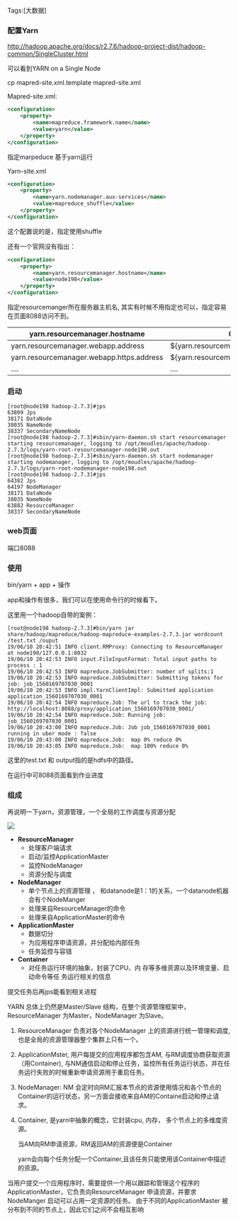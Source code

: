 Tags:[大数据] 

### 配置Yarn

http://hadoop.apache.org/docs/r2.7.6/hadoop-project-dist/hadoop-common/SingleCluster.html

可以看到YARN on a Single Node

cp mapred-site.xml.template mapred-site.xml

Mapred-site.xml:

```xml
<configuration>
    <property>
        <name>mapreduce.framework.name</name>
        <value>yarn</value>
    </property>
</configuration>
```

指定marpeduce 基于yarn运行

Yarn-site.xml

```xml
<configuration>
    <property>
        <name>yarn.nodemanager.aux-services</name>
        <value>mapreduce_shuffle</value>
    </property>
</configuration>
```

这个配置说的是，指定使用shuffle

还有一个官网没有指出：

```xml
<configuration>
    <property>
        <name>yarn.resourcemanager.hostname</name>
        <value>node198</value>
    </property>
</configuration>
```

指定resourcemanger所在服务器主机名, 其实有时候不用指定也可以，指定容易在页面8088访问不到。

| yarn.resourcemanager.hostname             | 0.0.0.0                               |
| ----------------------------------------- | ------------------------------------- |
| yarn.resourcemanager.webapp.address       | ${yarn.resourcemanager.hostname}:8088 |
| yarn.resourcemanager.webapp.https.address | ${yarn.resourcemanager.hostname}:8090 |
| ....                                      | ....                                  |



### 启动

```shell
[root@node198 hadoop-2.7.3]#jps
63809 Jps
38171 DataNode
38035 NameNode
38337 SecondaryNameNode
[root@node198 hadoop-2.7.3]#sbin/yarn-daemon.sh start resourcemanager
starting resourcemanager, logging to /opt/moudles/apache/hadoop-2.7.3/logs/yarn-root-resourcemanager-node198.out
[root@node198 hadoop-2.7.3]#sbin/yarn-daemon.sh start nodemanager
starting nodemanager, logging to /opt/moudles/apache/hadoop-2.7.3/logs/yarn-root-nodemanager-node198.out
[root@node198 hadoop-2.7.3]#jps
64382 Jps
64197 NodeManager
38171 DataNode
38035 NameNode
63882 ResourceManager
38337 SecondaryNameNode
```



### web页面

端口8088



### 使用

bin/yarn + app + 操作

app和操作有很多，我们可以在使用命令行的时候看下。

这里用一个hadoop自带的案例：

```shell
[root@node198 hadoop-2.7.3]#bin/yarn jar share/hadoop/mapreduce/hadoop-mapreduce-examples-2.7.3.jar wordcount /test.txt /ouput
19/06/10 20:42:51 INFO client.RMProxy: Connecting to ResourceManager at node198/127.0.0.1:8032
19/06/10 20:42:53 INFO input.FileInputFormat: Total input paths to process : 1
19/06/10 20:42:53 INFO mapreduce.JobSubmitter: number of splits:1
19/06/10 20:42:53 INFO mapreduce.JobSubmitter: Submitting tokens for job: job_1560169707030_0001
19/06/10 20:42:53 INFO impl.YarnClientImpl: Submitted application application_1560169707030_0001
19/06/10 20:42:54 INFO mapreduce.Job: The url to track the job: http://localhost:8088/proxy/application_1560169707030_0001/
19/06/10 20:42:54 INFO mapreduce.Job: Running job: job_1560169707030_0001
19/06/10 20:43:00 INFO mapreduce.Job: Job job_1560169707030_0001 running in uber mode : false
19/06/10 20:43:00 INFO mapreduce.Job:  map 0% reduce 0%
19/06/10 20:43:05 INFO mapreduce.Job:  map 100% reduce 0%

```

这里的test.txt 和 output指的是hdfs中的路径。

在运行中可8088页面看到作业进度



### 组成

再说明一下yarn，资源管理，一个全局的工作调度与资源分配

![](http://claymore.wang:5000/uploads/big/996ffd4a3123576162542c3eba8e1369.png)

* **ResourceManager** 
  * 处理客户端请求 
  * 启动/监控ApplicationMaster 
  * 监控NodeManager 
  * 资源分配与调度 
* **NodeManager** 
  * 单个节点上的资源管理 ， 和datanode是1：1的关系，一个datanode机器会有个NodeManger
  * 处理来自ResourceManager的命令 
  * 处理来自ApplicationMaster的命令 
* **ApplicationMaster** 
  * 数据切分 
  * 为应用程序申请资源，并分配给内部任务 
  * 任务监控与容错 
* **Container** 
  * 对任务运行环境的抽象，封装了CPU、内 存等多维资源以及环境变量、启动命令等任 务运行相关的信息 

提交任务后再jps能看到相关进程

YARN 总体上仍然是Master/Slave 结构，在整个资源管理框架中，ResourceManager 为Master，NodeManager 为Slave。

1. ResourceManager 负责对各个NodeManager 上的资源进行统一管理和调度,也是全局的资源管理器整个集群上只有一个。

2. ApplicationMster, 用户每提交的应用程序都包含AM, 与RM调度协商获取资源（用Container), 与NM通信启动和停止任务，监控所有任务运行状态，并在任务运行失败的时候重新申请资源用于重启任务。

3. NodeManager:  NM 会定时向RM汇报本节点的资源使用情况和各个节点的Container的运行状态，另一方面会接收来自AM的Containe启动和停止请求。

4. Container,  是yarn中抽象的概念，它封装cpu, 内存， 多个节点上的多维度资源。

   当AM向RM申请资源，RM返回AM的资源便是Container

   yarn会向每个任务分配一个Container,且该任务只能使用该Container中描述的资源。

当用户提交一个应用程序时，需要提供一个用以跟踪和管理这个程序的ApplicationMaster，它负责向ResourceManager 申请资源，并要求NodeManger 启动可以占用一定资源的任务。
由于不同的ApplicationMaster 被分布到不同的节点上，因此它们之间不会相互影响